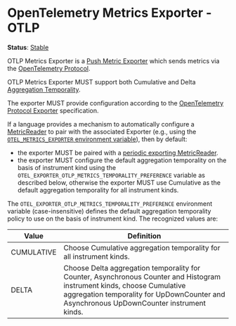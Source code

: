 # OpenTelemetry Metrics Exporter - OTLP

**Status**: [Stable](../../document-status.md)

OTLP Metrics Exporter is a [Push Metric
Exporter](../sdk.md#push-metric-exporter) which sends metrics via the
[OpenTelemetry Protocol](../../protocol/README.md).

OTLP Metrics Exporter MUST support both Cumulative and Delta
[Aggregation Temporality](../datamodel.md#temporality).

The exporter MUST provide configuration according to the [OpenTelemetry Protocol
Exporter](../../protocol/exporter.md) specification.

If a language provides a mechanism to automatically configure a
[MetricReader](../sdk.md#metricreader) to pair with the associated
Exporter (e.g., using the [`OTEL_METRICS_EXPORTER` environment
variable](../../sdk-environment-variables.md#exporter-selection)),
then by default:

- the exporter MUST be paired with a [periodic exporting
MetricReader](../sdk.md#periodic-exporting-metricreader).
- the exporter MUST configure the default aggregation temporality on the
  basis of instrument kind using the
  `OTEL_EXPORTER_OTLP_METRICS_TEMPORALITY_PREFERENCE` variable as described
  below, otherwise the exporter MUST use Cumulative as the default
  aggregation temporality for all instrument kinds.

The `OTEL_EXPORTER_OTLP_METRICS_TEMPORALITY_PREFERENCE` environment variable
(case-insensitive) defines the default aggregation temporality policy
to use on the basis of instrument kind.  The recognized values are:

| Value      | Definition                                                                                                    |
|------------|---------------------------------------------------------------------------------------------------------------|
| CUMULATIVE | Choose Cumulative aggregation temporality for all instrument kinds.                                           |
| DELTA      | Choose Delta aggregation temporality for Counter, Asynchronous Counter and Histogram instrument kinds, choose Cumulative aggregation temporality for UpDownCounter and Asynchronous UpDownCounter instrument kinds. |

